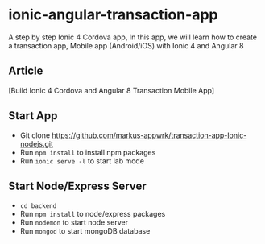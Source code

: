 # ionic-angular-transaction-app
A step by step Ionic 4 Cordova app, In this app, we will learn how to create a transaction app, Mobile app (Android/iOS) with Ionic 4 and Angular 8

## Article
[Build Ionic 4 Cordova and Angular 8 Transaction Mobile App]

## Start App
* Git clone https://github.com/markus-appwrk/transaction-app-Ionic-nodejs.git
* Run `npm install` to install npm packages
* Run `ionic serve -l` to start lab mode

## Start Node/Express Server
* `cd backend`
* Run `npm install` to node/express packages
* Run `nodemon` to start node server
* Run `mongod` to start mongoDB database